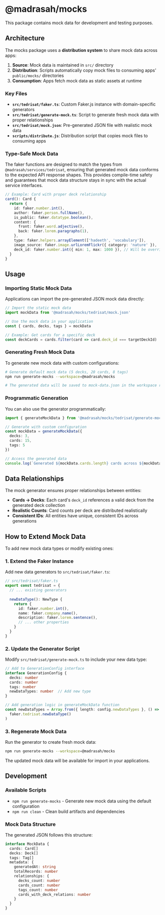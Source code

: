 # @madrasah/mocks

This package contains mock data for development and testing purposes.

## Architecture

The mocks package uses a **distribution system** to share mock data across apps:

1. **Source**: Mock data is maintained in `src/` directory
2. **Distribution**: Scripts automatically copy mock files to consuming apps' `public/mocks/` directories  
3. **Consumption**: Apps fetch mock data as static assets at runtime

### Key Files

- **`src/tedrisat/faker.ts`**: Custom Faker.js instance with domain-specific generators
- **`src/tedrisat/generate-mock.ts`**: Script to generate fresh mock data with proper relationships
- **`src/tedrisat/mock.json`**: Pre-generated JSON file with realistic mock data
- **`scripts/distribute.js`**: Distribution script that copies mock files to consuming apps

### Type-Safe Mock Data

The faker functions are designed to match the types from `@madrasah/services/tedrisat`, ensuring that generated mock data conforms to the expected API response shapes. This provides compile-time safety and guarantees that mock data structure stays in sync with the actual service interfaces.

```typescript
// Example: Card with proper deck relationship
card(): Card {
  return {
    id: faker.number.int(),
    author: faker.person.fullName(),
    is_public: faker.datatype.boolean(),
    content: {
      front: faker.word.adjective(),
      back: faker.lorem.paragraphs(1),
    },
    type: faker.helpers.arrayElement(['hadeeth', 'vocabulary']),
    image_source: faker.image.urlLoremFlickr({ category: 'nature' }),
    deck_id: faker.number.int({ min: 1, max: 1000 }), // Will be overridden with valid deck ID
  }
}
```

## Usage

### Importing Static Mock Data

Applications can import the pre-generated JSON mock data directly:

```typescript
// Import the static mock data
import mockData from '@madrasah/mocks/tedrisat/mock.json'

// Use the mock data in your application
const { cards, decks, tags } = mockData

// Example: Get cards for a specific deck
const deckCards = cards.filter(card => card.deck_id === targetDeckId)
```

### Generating Fresh Mock Data

To generate new mock data with custom configurations:

```bash
# Generate default mock data (5 decks, 20 cards, 8 tags)
npm run generate-mocks --workspace=@madrasah/mocks

# The generated data will be saved to mock-data.json in the workspace root
```

### Programmatic Generation

You can also use the generator programmatically:

```typescript
import { generateMockData } from '@madrasah/mocks/tedrisat/generate-mock'

// Generate with custom configuration
const mockData = generateMockData({
  decks: 3,
  cards: 15,
  tags: 5
})

// Access the generated data
console.log(`Generated ${mockData.cards.length} cards across ${mockData.decks.length} decks`)
```

## Data Relationships

The mock generator ensures proper relationships between entities:

- **Cards → Decks**: Each card's `deck_id` references a valid deck from the generated deck collection
- **Realistic Counts**: Card counts per deck are distributed realistically
- **Consistent IDs**: All entities have unique, consistent IDs across generations

## How to Extend Mock Data

To add new mock data types or modify existing ones:

### 1. Extend the Faker Instance

Add new data generators to `src/tedrisat/faker.ts`:

```typescript
// src/tedrisat/faker.ts
export const tedrisat = {
  // ... existing generators
  
  newDataType(): NewType {
    return {
      id: faker.number.int(),
      name: faker.company.name(),
      description: faker.lorem.sentence(),
      // ... other properties
    }
  }
}
```

### 2. Update the Generator Script

Modify `src/tedrisat/generate-mock.ts` to include your new data type:

```typescript
// Add to GenerationConfig interface
interface GenerationConfig {
  decks: number
  cards: number
  tags: number
  newDataTypes: number  // Add new type
}

// Add generation logic in generateMockData function
const newDataTypes = Array.from({ length: config.newDataTypes }, () => 
  faker.tedrisat.newDataType()
)
```

### 3. Regenerate Mock Data

Run the generator to create fresh mock data:

```bash
npm run generate-mocks --workspace=@madrasah/mocks
```

The updated mock data will be available for import in your applications.

## Development

### Available Scripts

- `npm run generate-mocks` - Generate new mock data using the default configuration
- `npm run clean` - Clean build artifacts and dependencies

### Mock Data Structure

The generated JSON follows this structure:

```typescript
interface MockData {
  cards: Card[]
  decks: Deck[] 
  tags: Tag[]
  metadata: {
    generatedAt: string
    totalRecords: number
    relationships: {
      decks_count: number
      cards_count: number
      tags_count: number
      cards_with_deck_relations: number
    }
  }
}
```